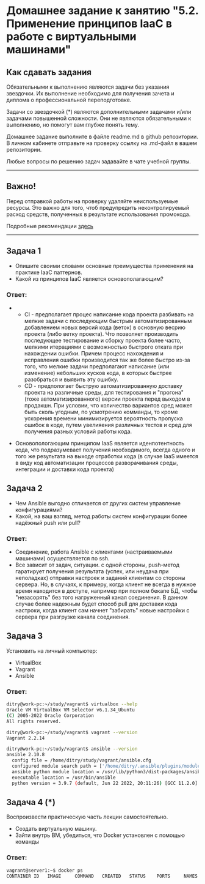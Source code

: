 
# Домашнее задание к занятию "5.2. Применение принципов IaaC в работе с виртуальными машинами"

## Как сдавать задания

Обязательными к выполнению являются задачи без указания звездочки. Их выполнение необходимо для получения зачета и диплома о профессиональной переподготовке.

Задачи со звездочкой (*) являются дополнительными задачами и/или задачами повышенной сложности. Они не являются обязательными к выполнению, но помогут вам глубже понять тему.

Домашнее задание выполните в файле readme.md в github репозитории. В личном кабинете отправьте на проверку ссылку на .md-файл в вашем репозитории.

Любые вопросы по решению задач задавайте в чате учебной группы.

---


## Важно!

Перед отправкой работы на проверку удаляйте неиспользуемые ресурсы.
Это важно для того, чтоб предупредить неконтролируемый расход средств, полученных в результате использования промокода.

Подробные рекомендации [здесь](https://github.com/netology-code/virt-homeworks/blob/virt-11/r/README.md)

---

## Задача 1

- Опишите своими словами основные преимущества применения на практике IaaC паттернов.
- Какой из принципов IaaC является основополагающим?

### **Ответ:**
- - CI - предполагает процес написание кода проекта разбивать на мелкие задачи с последующим быстрым автоматизированным добавлением новых версий кода (веток) в основную весрию проекта (либо ветку проекта). Что позволяет производить последующее тестирование и сборку проекта более часто, мелкими итерациями с возможностью быстрого отката при нахождении ошибки. Причем процесс нахождения и исправления ошибки производится так же более быстро из-за того, что мелкие задачи предполагают написание (или изменение) небольших кусков кода, в которых быстрее разобраться и выявить эту ошибку.
  - CD - предпологает быструю автоматизированную доставку проекта на различные среды, для тестирования и "прогона" (тоже автоматизированного) версии проекта перед выходом в продакшн. При условии, что количество вариантов сред может быть сколь угодным, по усмотрению комманды, то кроме ускорения времени минимизируется вероятность пропуска ошибок в коде, путем увелияения различных тестов и сред  для получения разных условий работы кода.

- Основопологающим принципом IaaS является иденпотентность кода, что подразумевает получения необходимого, всегда одного и того же результата на выходе отработки кода (в случае IaaS имеется в виду код автоматизации процессов разворачивания среды, интеграции и доставки кода проекта)


## Задача 2
- Чем Ansible выгодно отличается от других систем управление конфигурациями?
- Какой, на ваш взгляд, метод работы систем конфигурации более надёжный push или pull?

### **Ответ:**

- Соединение, работа Ansible с клиентами (настраиваемыми машинами) осуществляется по ssh.
- Все зависит от задач, ситуации. с одной стороны, push-метод гаратирует получения результата (успех, или неудача при неполадках) отправки настроек и заданий клиентам со стороны сервера. Но, в случаях, к примеру, когда клиент не всегда в нужное время находится в доступе, например при полном бекапе БД, чтобы "незасорять" без того нагруженный канал соединения. В данном случае более надежным будет способ pull для доставки кода настроки, когда клиент сам начнет "забирать" новые настройки с сервера при разгрузке канала соединения.


## Задача 3

Установить на личный компьютер:

- VirtualBox
- Vagrant
- Ansible


### **Ответ:**

```bash
ditry@work-pc:~/study/vagrant$ virtualbox --help
Oracle VM VirtualBox VM Selector v6.1.34_Ubuntu
(C) 2005-2022 Oracle Corporation
All rights reserved.

ditry@work-pc:~/study/vagrant$ vagrant --version
Vagrant 2.2.14

ditry@work-pc:~/study/vagrant$ ansible --version
ansible 2.10.8
  config file = /home/ditry/study/vagrant/ansible.cfg
  configured module search path = ['/home/ditry/.ansible/plugins/modules', '/usr/share/ansible/plugins/modules']
  ansible python module location = /usr/lib/python3/dist-packages/ansible
  executable location = /usr/bin/ansible
  python version = 3.9.7 (default, Jun 22 2022, 20:11:26) [GCC 11.2.0]
```

## Задача 4 (*)

Воспроизвести практическую часть лекции самостоятельно.

- Создать виртуальную машину.
- Зайти внутрь ВМ, убедиться, что Docker установлен с помощью команды

### **Ответ:**

```bash
vagrant@server1:~$ docker ps
CONTAINER ID   IMAGE     COMMAND   CREATED   STATUS    PORTS     NAMES
```
